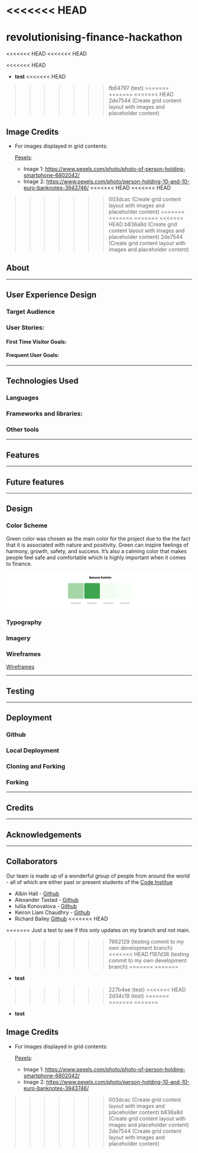 <<<<<<< HEAD
=======
# revolutionising-finance-hackathon

<<<<<<< HEAD
<<<<<<< HEAD

<<<<<<< HEAD
* **test**
<<<<<<< HEAD
>>>>>>> fb64797 (test)
=======
=======
<<<<<<< HEAD
>>>>>>> 2de7544 (Create grid content layout with images and placeholder content)

## Image Credits

* For images displayed in grid contents:

    [Pexels](https://www.pexels.com/):
    - Image 1: https://www.pexels.com/photo/photo-of-person-holding-smartphone-6802042/
    - Image 2: https://www.pexels.com/photo/person-holding-10-and-10-euro-banknotes-3943746/
<<<<<<< HEAD
<<<<<<< HEAD
>>>>>>> 003dcac (Create grid content layout with images and placeholder content)
=======
=======
=======
<<<<<<< HEAD
>>>>>>> b836a8d (Create grid content layout with images and placeholder content)
>>>>>>> 2de7544 (Create grid content layout with images and placeholder content)
## About 

---

## User Experience Design


### Target Audience


### User Stories:

#### First Time Visitor Goals:


#### Frequent User Goals:

---


## Technologies Used

### Languages



### Frameworks and libraries:



### Other tools



---


## Features



---

## Future features


---


## Design


### Color Scheme

Green color was chosen as the main color for the project due to the the fact that it is associated with nature and positivity. Green can inspire feelings of harmony, growth, safety, and success. It’s also a calming color that makes people feel safe and comfortable which is highly important when it comes to finance.

![Color palette](documentation/design/color_palette.png)
### Typography


### Imagery




### Wireframes

[Wireframes](documentation/wireframes/hackathon_jan_20223.pdf)


---


## Testing


---


## Deployment

### Github


### Local Deployment


### Cloning and Forking 



### Forking


---


## Credits


---

## Acknowledgements


---

## Collaborators

Our team is made up of a wonderful group of people from around the world - all of which are either past or present students of the [Code Institue](https://codeinstitute.net/global/)

- Albin Hall - [Github](https://github.com/AlbinHall)
- Alexander Tastad - [Github](https://github.com/AVTpepper)
- Iuliia Konovalova - [Github](https://github.com/IuliiaKonovalova)
- Keiron Liam Chaudhry - [Github](https://github.com/keironchaudhry)
- Richard Bailey [Github](https://github.com/Rsrbai)
<<<<<<< HEAD

=======
Just a test to see if this only updates on my branch and not main.
>>>>>>> 7662129 (testing commit to my own development branch)
<<<<<<< HEAD
>>>>>>> f187d38 (testing commit to my own development branch)
=======
=======

* **test**
>>>>>>> 227b4ee (test)
<<<<<<< HEAD
>>>>>>> 2d34c19 (test)
=======
=======
=======
* **test**

## Image Credits

* For images displayed in grid contents:

    [Pexels](https://www.pexels.com/):
    - Image 1: https://www.pexels.com/photo/photo-of-person-holding-smartphone-6802042/
    - Image 2: https://www.pexels.com/photo/person-holding-10-and-10-euro-banknotes-3943746/
>>>>>>> 003dcac (Create grid content layout with images and placeholder content)
>>>>>>> b836a8d (Create grid content layout with images and placeholder content)
>>>>>>> 2de7544 (Create grid content layout with images and placeholder content)
